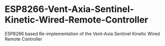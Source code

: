 # ESP8266-Vent-Axia-Sentinel-Kinetic-Wired-Remote-Controller
ESP8266 based Re-implementation of the Vent-Axia Sentinel Kinetic Wired Remote Controller
